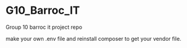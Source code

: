 # G10_Barroc_IT
Group 10 barroc it project repo

make your own .env file and reinstall composer to get your vendor file.